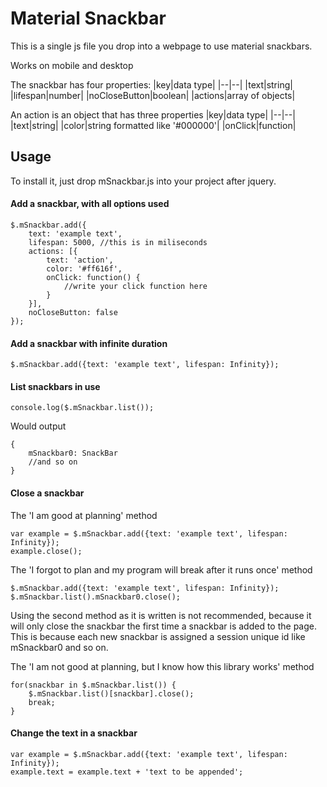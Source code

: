 # Material Snackbar

This is a single js file you drop into a webpage to use material snackbars.

Works on mobile and desktop

The snackbar has four properties:
|key|data type|
|--|--|
|text|string|
|lifespan|number|
|noCloseButton|boolean|
|actions|array of objects|

An action is an object that has  three properties
|key|data type|
|--|--|
|text|string|
|color|string formatted like '#000000'|
|onClick|function|

## Usage
To install it, just drop mSnackbar.js into your project after jquery.
#### Add a snackbar, with all options used
```
$.mSnackbar.add({
	text: 'example text',
	lifespan: 5000, //this is in miliseconds
	actions: [{
		text: 'action',
		color: '#ff616f',
		onClick: function() {
			//write your click function here
		}
	}],
	noCloseButton: false
});
```
#### Add a snackbar with infinite duration
```
$.mSnackbar.add({text: 'example text', lifespan: Infinity});
```
#### List snackbars in use
```
console.log($.mSnackbar.list());
```
Would output
```
{
	mSnackbar0: SnackBar
	//and so on
}
```
#### Close a snackbar
The 'I am good at planning' method
```
var example = $.mSnackbar.add({text: 'example text', lifespan: Infinity});
example.close();
```
The 'I forgot to plan and my program will break after it runs once' method
```
$.mSnackbar.add({text: 'example text', lifespan: Infinity});
$.mSnackbar.list().mSnackbar0.close();
```
Using the second method as it is written is not recommended, because it will only close the snackbar the first time a snackbar is added to the page. This is because each new snackbar is assigned a session unique id like mSnackbar0 and so on.

The 'I am not good at planning, but I know how this library works' method
```
for(snackbar in $.mSnackbar.list()) {
	$.mSnackbar.list()[snackbar].close();
	break;
}
```
#### Change the text in a snackbar
```
var example = $.mSnackbar.add({text: 'example text', lifespan: Infinity});
example.text = example.text + 'text to be appended';
```
